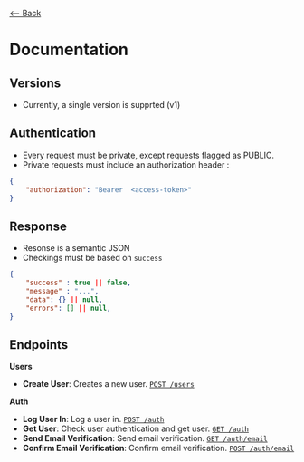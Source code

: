 [⟵ Back](./README.md)

# Documentation

## Versions

- Currently, a single version is supprted (v1)

## Authentication

- Every request must be private, except requests flagged as PUBLIC.
- Private requests must include an authorization header :
```JSON
{
    "authorization": "Bearer  <access-token>"
}
```

## Response

- Resonse is a semantic JSON
- Checkings must be based on `success`

```JSON
{
    "success" : true || false,
    "message" : "...",
    "data": {} || null,
    "errors": [] || null,
}

```

## Endpoints

**Users**
-  **Create User**: Creates a new user. [`POST /users`](./endpoints/user/createUser.md)

**Auth**
-  **Log User In**: Log a user in. [`POST /auth`](./endpoints/auth/loginUser.md)
-  **Get User**: Check user authentication and get user. [`GET /auth`](./endpoints/auth/getUser.md)
-  **Send Email Verification**: Send email verification. [`GET /auth/email`](./endpoints/auth/verifyEmail.md)
-  **Confirm Email Verification**: Confirm email verification. [`POST /auth/email`](./endpoints/auth/confirmEmail.md)